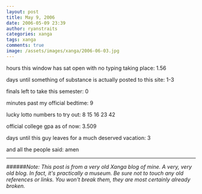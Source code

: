 ```yaml
---
layout: post
title: May 9, 2006
date: 2006-05-09 23:39
author: ryanstraits
categories: xanga
tags: xanga
comments: true
image: /assets/images/xanga/2006-06-03.jpg
---
```


hours this window has sat open with no typing taking place: 1.56

days until something of substance is actually posted to this site: 1-3

finals left to take this semester: 0

minutes past my official bedtime: 9

lucky lotto numbers to try out: 8 15 16 23 42

official college gpa as of now: 3.509

days until this guy leaves for a much deserved vacation: 3

and all the people said: amen

---

######*Note: This post is from a very old Xanga blog of mine. A very, very old blog. In fact, it's practically a museum. Be sure not to touch any old references or links. You won't break them, they are most certainly already broken.*
